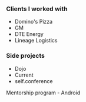 ### Clients I worked with

- Domino's Pizza
- GM
- DTE Energy
- Lineage Logistics

### Side projects

- Dojo
- Current
- self.conference

Mentorship program - Android

